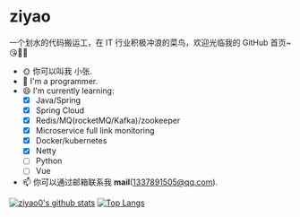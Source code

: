 # ziyao
一个划水的代码搬运工，在 IT 行业积极冲浪的菜鸟，欢迎光临我的 GitHub 首页~😘🎉🎁
- 🌞 你可以叫我 小张.
- 🔭 I'm a programmer.
- 😄 I'm currently learning:
  - [x] Java/Spring
  - [x] Spring Cloud
  - [x] Redis/MQ(rocketMQ/Kafka)/zookeeper
  - [x] Microservice full link monitoring
  - [x] Docker/kubernetes
  - [x] Netty
  - [ ] Python
  - [ ] Vue
      
- 📫 你可以通过邮箱联系我 **mail**(1337891505@qq.com).


[![ziyao0's github stats](https://github-readme-stats.vercel.app/api?username=ziyao0&hide_title=true)](https://github.com/anuraghazra/github-readme-stats)
[![Top Langs](https://github-readme-stats.vercel.app/api/top-langs/?username=ziyao0&layout=compact)](https://github.com/anuraghazra/github-readme-stats)
